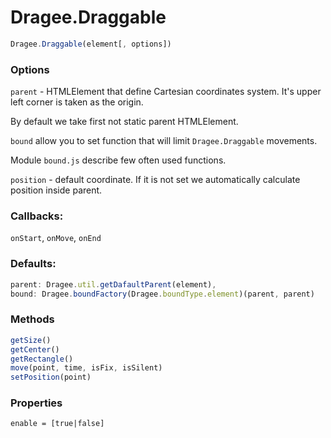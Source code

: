 # Dragee.Draggable

```javascript
Dragee.Draggable(element[, options])
```

### Options

`parent` - HTMLElement that define Cartesian coordinates system. It's upper left corner is taken as the origin.  

By default we take first not static parent HTMLElement.  

`bound` allow you to set function that will limit `Dragee.Draggable` movements.  

Module `bound.js` describe few often used functions.  

`position` - default coordinate. If it is not set we automatically calculate position inside parent.  

### Callbacks:

`onStart`, `onMove`, `onEnd`  

<div class="span6">

### Defaults:

```javascript
parent: Dragee.util.getDafaultParent(element),
bound: Dragee.boundFactory(Dragee.boundType.element)(parent, parent)
```

### Methods

```javascript
getSize()
getCenter()
getRectangle() 
move(point, time, isFix, isSilent)
setPosition(point)
```

### Properties

`enable = [true|false]` 
